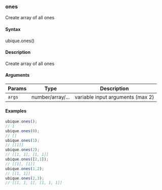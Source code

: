 ### ones

Create array of all ones


#### Syntax

ubique.ones()


#### Description

Create array of all ones  



#### Arguments

|Params|Type|Description
|---------|----|-----------
|`args` | number/array/... | variable input arguments (max 2)


#### Examples

```js
ubique.ones();
// 1
ubique.ones(0);
// []
ubique.ones(1);
// [[1]]
ubique.ones(2);
// [[1, 1], [1, 1]]
ubique.ones([2,1]);
// [[1], [1]]
ubique.ones(1,2);
// [[1, 1]]
ubique.ones(2,3);
// [[1, 1, 1], [1, 1, 1]]
```

